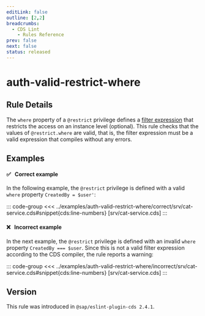 ```yaml
---
editLink: false
outline: [2,2]
breadcrumbs:
  - CDS Lint
    - Rules Reference
prev: false
next: false
status: released
---
```


<script setup>
  import PlaygroundBadge from '../components/PlaygroundBadge.vue'
</script>

# auth-valid-restrict-where

## Rule Details

The `where` property of a `@restrict` privilege defines a [filter expression](https://cap.cloud.sap/docs/guides/odata/query#filter) that restricts the access on an instance level (optional). This rule checks that the values of `@restrict.where` are valid, that is, the filter expression must be a valid expression that compiles without any errors.

## Examples

#### ✅ &nbsp; Correct example

In the following example, the `@restrict` privilege is defined with a valid `where` property `CreatedBy = $user'`:

::: code-group
<<< ../examples/auth-valid-restrict-where/correct/srv/cat-service.cds#snippet{cds:line-numbers} [srv/cat-service.cds]
:::
<PlaygroundBadge
  name="auth-valid-restrict-where"
  kind="correct"
  :rules="{'@sap/cds/auth-valid-restrict-where': ['warn', 'show']}"
  :files="['db/schema.cds', 'srv/cat-service.cds']"
/>

#### ❌ &nbsp; Incorrect example

In the next example, the `@restrict` privilege is defined with an invalid `where` property `CreatedBy === $user`. Since this is not a valid filter expression according to the CDS compiler, the rule reports a warning:

::: code-group
<<< ../examples/auth-valid-restrict-where/incorrect/srv/cat-service.cds#snippet{cds:line-numbers} [srv/cat-service.cds]
:::
<PlaygroundBadge
  name="auth-valid-restrict-where"
  kind="incorrect"
  :rules="{'@sap/cds/auth-valid-restrict-where': ['warn', 'show']}"
  :files="['db/schema.cds', 'srv/cat-service.cds']"
/>

## Version
This rule was introduced in `@sap/eslint-plugin-cds 2.4.1`.